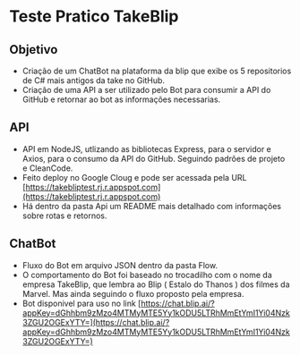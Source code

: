 # Teste Pratico TakeBlip
## Objetivo
- Criação de um ChatBot na plataforma da blip que exibe os 5 repositorios de C\# mais antigos da take no GitHub.
- Criação de uma API a ser utilizado pelo Bot para consumir a API do GitHub e retornar ao bot as informações necessarias.

## API
- API em NodeJS, utlizando as bibliotecas Express, para o servidor e Axios, para o consumo da API do GitHub. Seguindo padrões de projeto e CleanCode.
- Feito deploy no Google Cloug e pode ser acessada pela URL [https://takebliptest.rj.r.appspot.com](https://takebliptest.rj.r.appspot.com)
- Há dentro da pasta Api um README mais detalhado com informações sobre rotas e retornos.

## ChatBot
- Fluxo do Bot em arquivo JSON dentro da pasta Flow.
- O comportamento do Bot foi baseado no trocadilho com o nome da empresa TakeBlip, que lembra ao Blip ( Estalo do Thanos ) dos filmes da Marvel. 
Mas ainda seguindo o fluxo proposto pela empresa. 
- Bot disponivel para uso no link [https://chat.blip.ai/?appKey=dGhhbm9zMzo4MTMyMTE5Yy1kODU5LTRhMmEtYmI1Yi04Nzk3ZGU2OGExYTY=](https://chat.blip.ai/?appKey=dGhhbm9zMzo4MTMyMTE5Yy1kODU5LTRhMmEtYmI1Yi04Nzk3ZGU2OGExYTY=)
